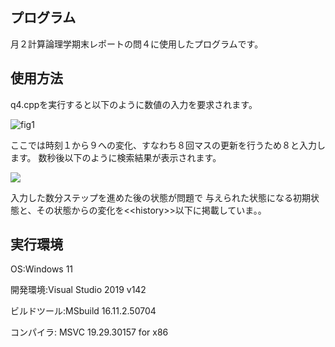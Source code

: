 ## プログラム
月２計算論理学期末レポートの問４に使用したプログラムです。
## 使用方法
q4.cppを実行すると以下のように数値の入力を要求されます。

![fig1](https://github.com/zenon-paul/Computational_Logic_final_report/issues/1#issue-2810769651)

ここでは時刻１から９への変化、すなわち８回マスの更新を行うため８と入力します。
数秒後以下のように検索結果が表示されます。

![](https://github.com/zenon-paul/Computational_Logic_final_report/issues/2#issue-2810769888)

入力した数分ステップを進めた後の状態が問題で
与えられた状態になる初期状態と、その状態からの変化を\<\<history\>\>以下に掲載していま。。

## 実行環境


OS:Windows 11

開発環境:Visual Studio 2019 v142

ビルドツール:MSbuild 16.11.2.50704

コンパイラ: MSVC 19.29.30157 for x86
